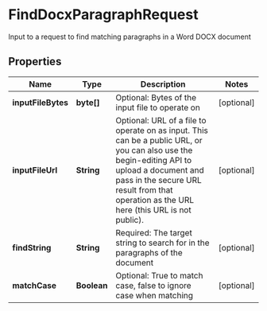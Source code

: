 

# FindDocxParagraphRequest

Input to a request to find matching paragraphs in a Word DOCX document

## Properties

| Name | Type | Description | Notes |
|------------ | ------------- | ------------- | -------------|
|**inputFileBytes** | **byte[]** | Optional: Bytes of the input file to operate on |  [optional] |
|**inputFileUrl** | **String** | Optional: URL of a file to operate on as input.  This can be a public URL, or you can also use the begin-editing API to upload a document and pass in the secure URL result from that operation as the URL here (this URL is not public). |  [optional] |
|**findString** | **String** | Required: The target string to search for in the paragraphs of the document |  [optional] |
|**matchCase** | **Boolean** | Optional: True to match case, false to ignore case when matching |  [optional] |



